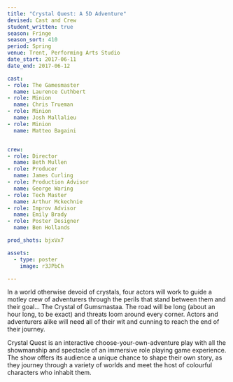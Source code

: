 ```yaml
---
title: "Crystal Quest: A 5D Adventure"
devised: Cast and Crew
student_written: true
season: Fringe
season_sort: 410
period: Spring
venue: Trent, Performing Arts Studio
date_start: 2017-06-11
date_end: 2017-06-12

cast:
- role: The Gamesmaster
  name: Laurence Cuthbert
- role: Minion
  name: Chris Trueman
- role: Minion
  name: Josh Mallalieu
- role: Minion
  name: Matteo Bagaini


crew:
- role: Director
  name: Beth Mullen
- role: Producer
  name: James Curling
- role: Production Advisor
  name: George Waring
- role: Tech Master
  name: Arthur Mckechnie
- role: Improv Advisor
  name: Emily Brady
- role: Poster Designer
  name: Ben Hollands

prod_shots: bjxVx7

assets:
  - type: poster
    image: r3JPbCh

---
```


In a world otherwise devoid of crystals, four actors will work to guide a motley crew of adventurers through the perils that stand between them and their goal... The Crystal of Gumsmastaa. The road will be long (about an hour long, to be exact) and threats loom around every corner. Actors and adventurers alike will need all of their wit and cunning to reach the end of their journey.

Crystal Quest is an interactive choose-your-own-adventure play with all the showmanship and spectacle of an immersive role playing game experience. The show offers its audience a unique chance to shape their own story, as they journey through a variety of worlds and meet the host of colourful characters who inhabit them.
